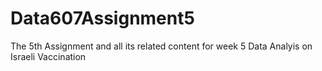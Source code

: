 # Data607Assignment5
The 5th Assignment and all its related content for week 5
Data Analyis on Israeli Vaccination
